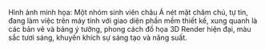Hình ảnh minh họa: Một nhóm sinh viên châu Á nét mặt chăm chú, tự tin, đang làm việc trên máy tính với giao diện phần mềm thiết kế, xung quanh là các bản vẽ và bảng ý tưởng, phong cách đồ họa 3D Render hiện đại, màu sắc tươi sáng, khuyến khích sự sáng tạo và năng suất.